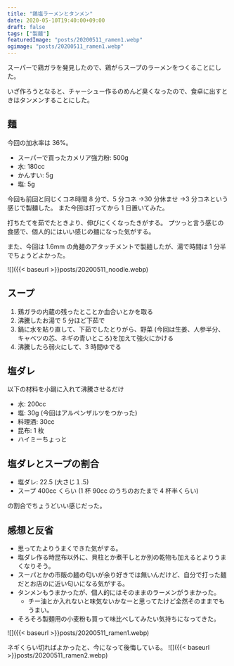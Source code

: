 ```yaml
---
title: "鶏塩ラーメンとタンメン"
date: 2020-05-10T19:40:00+09:00
draft: false
tags: ["製麺"]
featuredImage: "posts/20200511_ramen1.webp"
ogimage: "posts/20200511_ramen1.webp"
---
```


スーパーで鶏ガラを発見したので、鶏がらスープのラーメンをつくることにした。

いざ作ろうとなると、チャーシュー作るのめんど臭くなったので、食卓に出すときはタンメンすることにした。

## 麺

今回の加水率は 36%。

- スーパーで買ったカメリア強力粉: 500g
- 水: 180cc
- かんすい: 5g
- 塩: 5g

今回も前回と同じくコネ時間 8 分で、5 分コネ →30 分休ませ →3 分コネという感じで製麺した。
また今回は打ってから 1 日置いてみた。

打ちたてを茹でたときより、伸びにくくなったきがする。
プツっと言う感じの食感で、個人的にはいい感じの麺になった気がする。

また、今回は 1.6mm の角麺のアタッチメントで製麺したが、湯で時間は 1 分半でちょうどよかった。

![]({{< baseurl >}}posts/20200511_noodle.webp)

## スープ

1. 鶏ガラの内蔵の残ったとことか血合いとかを取る
1. 沸騰したお湯で 5 分ほど下茹で
1. 鍋に水を貼り直して、下茹でしたとりがら、野菜 (今回は生姜、人参半分、キャベツの芯、ネギの青いところ)を加えて強火にかける
1. 沸騰したら弱火にして、3 時間ゆでる

## 塩ダレ

以下の材料を小鍋に入れて沸騰させるだけ

- 水: 200cc
- 塩: 30g (今回はアルペンザルツをつかった)
- 料理酒: 30cc
- 昆布: 1 枚
- ハイミーちょっと

## 塩ダレとスープの割合

- 塩ダレ: 22.5 (大さじ１.5)
- スープ 400cc くらい (1 杯 90cc のうちのおたまで 4 杯半くらい)

の割合でちょうどいい感じだった。

## 感想と反省

- 思ってたよりうまくできた気がする。
- 塩ダレ作る時昆布以外に、貝柱とか煮干しとか別の乾物も加えるとよりうまくなりそう。
- スーパとかの市販の麺の匂いが余り好きでは無いんだけど、自分で打った麺だとお店のに近い匂いになる気がする。
- タンメンもうまかったが、個人的にはそのままのラーメンがうまかった。
  - チー油とか入れないと味気ないかなーと思ってたけど全然そのままでもうまい。
- そろそろ製麺用の小麦粉も買って味比べしてみたい気持ちになってきた。

![]({{< baseurl >}}posts/20200511_ramen1.webp)

ネギくらい切ればよかったと、今になって後悔している。
![]({{< baseurl >}}posts/20200511_ramen2.webp)
